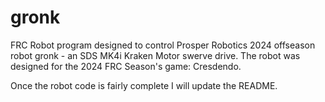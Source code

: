 # gronk
FRC Robot program designed to control Prosper Robotics 2024 offseason robot gronk - an SDS MK4i Kraken Motor swerve drive. The robot was designed for the 2024 FRC Season's game: Cresdendo.

Once the robot code is fairly complete I will update the README.
